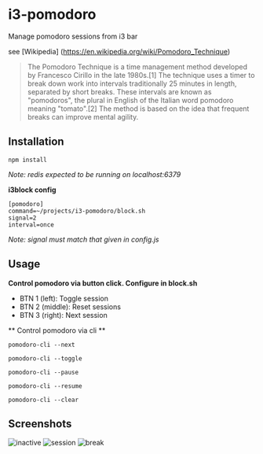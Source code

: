 # i3-pomodoro #

Manage pomodoro sessions from i3 bar

see [Wikipedia] (https://en.wikipedia.org/wiki/Pomodoro_Technique)

> The Pomodoro Technique is a time management method developed
> by Francesco Cirillo in the late 1980s.[1] The technique uses
> a timer to break down work into intervals traditionally 25
> minutes in length, separated by short breaks. These intervals
> are known as "pomodoros", the plural in English of the Italian
> word pomodoro meaning "tomato".[2] The method is based on the
> idea that frequent breaks can improve mental agility.


## Installation ##

`npm install`

*Note: redis expected to be running on localhost:6379*

__i3block config__

    [pomodoro]
    command=~/projects/i3-pomodoro/block.sh
    signal=2
    interval=once

*Note: signal must match that given in config.js*


## Usage ##

__Control pomodoro via button click. Configure in block.sh__

* BTN 1 (left):   Toggle session
* BTN 2 (middle): Reset sessions
* BTN 3 (right):  Next session

** Control pomodoro via cli **

`pomodoro-cli --next`

`pomodoro-cli --toggle`

`pomodoro-cli --pause`

`pomodoro-cli --resume`

`pomodoro-cli --clear`


## Screenshots ##

![inactive](http://i.imgur.com/VZzsXeW.png)
![session](http://i.imgur.com/mJC06qe.png)
![break](http://i.imgur.com/I5wDBZ1.png)
